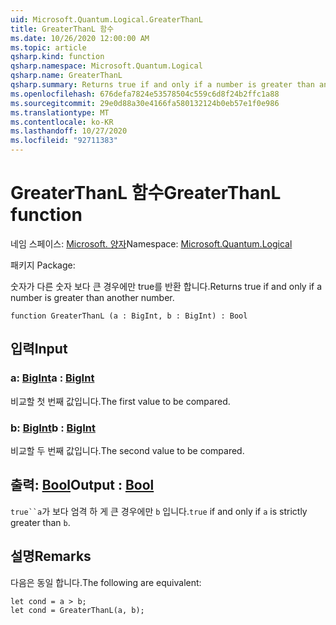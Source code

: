 ```yaml
---
uid: Microsoft.Quantum.Logical.GreaterThanL
title: GreaterThanL 함수
ms.date: 10/26/2020 12:00:00 AM
ms.topic: article
qsharp.kind: function
qsharp.namespace: Microsoft.Quantum.Logical
qsharp.name: GreaterThanL
qsharp.summary: Returns true if and only if a number is greater than another number.
ms.openlocfilehash: 676defa7824e53578504c559c6d8f24b2ffc1a88
ms.sourcegitcommit: 29e0d88a30e4166fa580132124b0eb57e1f0e986
ms.translationtype: MT
ms.contentlocale: ko-KR
ms.lasthandoff: 10/27/2020
ms.locfileid: "92711383"
---
```

# <a name="greaterthanl-function"></a><span data-ttu-id="3ab76-102">GreaterThanL 함수</span><span class="sxs-lookup"><span data-stu-id="3ab76-102">GreaterThanL function</span></span>

<span data-ttu-id="3ab76-103">네임 스페이스: [Microsoft. 양자](xref:Microsoft.Quantum.Logical)</span><span class="sxs-lookup"><span data-stu-id="3ab76-103">Namespace: [Microsoft.Quantum.Logical](xref:Microsoft.Quantum.Logical)</span></span>

<span data-ttu-id="3ab76-104">패키지 [](https://nuget.org/packages/)</span><span class="sxs-lookup"><span data-stu-id="3ab76-104">Package: [](https://nuget.org/packages/)</span></span>


<span data-ttu-id="3ab76-105">숫자가 다른 숫자 보다 큰 경우에만 true를 반환 합니다.</span><span class="sxs-lookup"><span data-stu-id="3ab76-105">Returns true if and only if a number is greater than another number.</span></span>

```qsharp
function GreaterThanL (a : BigInt, b : BigInt) : Bool
```


## <a name="input"></a><span data-ttu-id="3ab76-106">입력</span><span class="sxs-lookup"><span data-stu-id="3ab76-106">Input</span></span>

### <a name="a--bigint"></a><span data-ttu-id="3ab76-107">a: [BigInt](xref:microsoft.quantum.lang-ref.bigint)</span><span class="sxs-lookup"><span data-stu-id="3ab76-107">a : [BigInt](xref:microsoft.quantum.lang-ref.bigint)</span></span>

<span data-ttu-id="3ab76-108">비교할 첫 번째 값입니다.</span><span class="sxs-lookup"><span data-stu-id="3ab76-108">The first value to be compared.</span></span>


### <a name="b--bigint"></a><span data-ttu-id="3ab76-109">b: [BigInt](xref:microsoft.quantum.lang-ref.bigint)</span><span class="sxs-lookup"><span data-stu-id="3ab76-109">b : [BigInt](xref:microsoft.quantum.lang-ref.bigint)</span></span>

<span data-ttu-id="3ab76-110">비교할 두 번째 값입니다.</span><span class="sxs-lookup"><span data-stu-id="3ab76-110">The second value to be compared.</span></span>



## <a name="output--bool"></a><span data-ttu-id="3ab76-111">출력: [Bool](xref:microsoft.quantum.lang-ref.bool)</span><span class="sxs-lookup"><span data-stu-id="3ab76-111">Output : [Bool](xref:microsoft.quantum.lang-ref.bool)</span></span>

<span data-ttu-id="3ab76-112">`true``a`가 보다 엄격 하 게 큰 경우에만 `b` 입니다.</span><span class="sxs-lookup"><span data-stu-id="3ab76-112">`true` if and only if `a` is strictly greater than `b`.</span></span>

## <a name="remarks"></a><span data-ttu-id="3ab76-113">설명</span><span class="sxs-lookup"><span data-stu-id="3ab76-113">Remarks</span></span>

<span data-ttu-id="3ab76-114">다음은 동일 합니다.</span><span class="sxs-lookup"><span data-stu-id="3ab76-114">The following are equivalent:</span></span>

```Q#
let cond = a > b;
let cond = GreaterThanL(a, b);
```